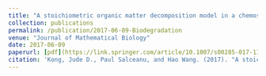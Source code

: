 ```yaml
---
title: "A stoichiometric organic matter decomposition model in a chemostat culture"
collection: publications
permalink: /publication/2017-06-09-Biodegradation
venue: "Journal of Mathematical Biology"
date: 2017-06-09
paperurl: [pdf](https://link.springer.com/article/10.1007/s00285-017-1152-3)
citation: 'Kong, Jude D., Paul Salceanu, and Hao Wang. (2017). "A stoichiometric organic matter decomposition model in a chemostat culture." <i>Journal of Mathematical Biology</i>. 1-36.'
---
```

